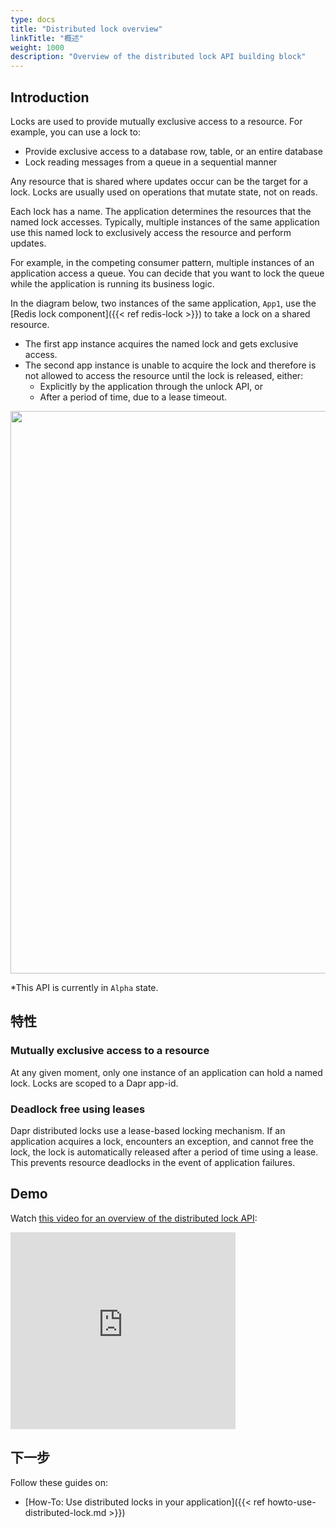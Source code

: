 ```yaml
---
type: docs
title: "Distributed lock overview"
linkTitle: "概述"
weight: 1000
description: "Overview of the distributed lock API building block"
---
```


## Introduction
Locks are used to provide mutually exclusive access to a resource. For example, you can use a lock to:

- Provide exclusive access to a database row, table, or an entire database
- Lock reading messages from a queue in a sequential manner

Any resource that is shared where updates occur can be the target for a lock. Locks are usually used on operations that mutate state, not on reads.

Each lock has a name. The application determines the resources that the named lock accesses. Typically, multiple instances of the same application use this named lock to exclusively access the resource and perform updates.

For example, in the competing consumer pattern, multiple instances of an application access a queue. You can decide that you want to lock the queue while the application is running its business logic.

In the diagram below, two instances of the same application, `App1`, use the [Redis lock component]({{< ref redis-lock >}}) to take a lock on a shared resource.

- The first app instance acquires the named lock and gets exclusive access.
- The second app instance is unable to acquire the lock and therefore is not allowed to access the resource until the lock is released, either:
   - Explicitly by the application through the unlock API, or
   - After a period of time, due to a lease timeout.

<img src="/images/lock-overview.png" width=900>

*This API is currently in `Alpha` state.

## 特性

### Mutually exclusive access to a resource
At any given moment, only one instance of an application can hold a named lock. Locks are scoped to a Dapr app-id.

### Deadlock free using leases
Dapr distributed locks use a lease-based locking mechanism. If an application acquires a lock, encounters an exception, and cannot free the lock, the lock is automatically released after a period of time using a lease. This prevents resource deadlocks in the event of application failures.

## Demo

Watch [this video for an overview of the distributed lock API](https://youtu.be/wLYYOJLt_KQ?t=583):

<div class="embed-responsive embed-responsive-16by9">
<iframe width="360" height="315" src="https://www.youtube-nocookie.com/embed/wLYYOJLt_KQ?start=583" frameborder="0" allow="accelerometer; autoplay; clipboard-write; encrypted-media; gyroscope; picture-in-picture" allowfullscreen></iframe>

## 下一步

Follow these guides on:
- [How-To: Use distributed locks in your application]({{< ref howto-use-distributed-lock.md >}})


